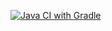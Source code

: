 [![Java CI with Gradle](https://github.com/proxdme/Dronov-AQA79-2062/actions/workflows/gradle.yml/badge.svg)](https://github.com/proxdme/Dronov-AQA79-2062/actions/workflows/gradle.yml)
